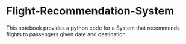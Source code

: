 # Flight-Recommendation-System
This notebook provides a python code for a System that recommends flights to passengers given date and destination.
